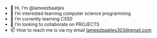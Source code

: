 - 👋 Hi, I’m @lameezbaatjes
- 👀 I’m interested learning computer science programming
- 🌱 I’m currently learning CS50
- 💞️ I’m looking to collaborate on PROJECTS
- 📫 How to reach me is via my email lameezbaatjes303@gmail.com

<!---
lameezbaatjes/lameezbaatjes is a ✨ special ✨ repository because its `README.md` (this file) appears on your GitHub profile.
You can click the Preview link to take a look at your changes.
--->
